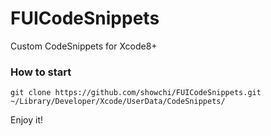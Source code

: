 # FUICodeSnippets
Custom CodeSnippets for Xcode8+

### How to start

```
git clone https://github.com/showchi/FUICodeSnippets.git ~/Library/Developer/Xcode/UserData/CodeSnippets/
```

Enjoy it!
